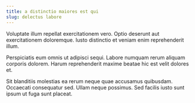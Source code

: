 ```yaml
---
title: a distinctio maiores est qui
slug: delectus labore
---
```


Voluptate illum repellat exercitationem vero. Optio deserunt aut exercitationem doloremque. Iusto distinctio et veniam enim reprehenderit illum.

Perspiciatis eum omnis ut adipisci sequi. Labore numquam rerum aliquam corporis dolorem. Harum reprehenderit maxime beatae hic est velit dolores et.

Sit blanditiis molestias ea rerum neque quae accusamus quibusdam. Occaecati consequatur sed. Ullam neque possimus. Sed facilis iusto sunt ipsum ut fuga sunt placeat.
